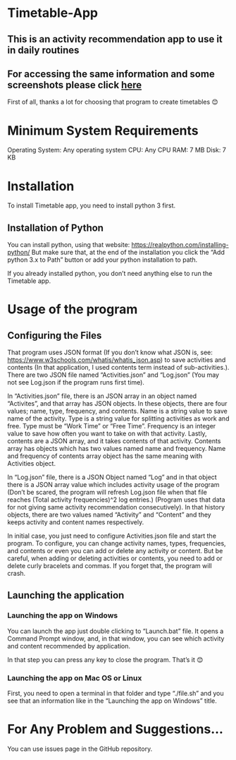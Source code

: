 # Timetable-App

This is an activity recommendation app to use it in daily routines
------------------------------------------------------------------------
For accessing the same information and some screenshots please click [here](https://github.com/batuhankutlu/Timetable-App/files/7138779/How.to.use.pdf)
------------------------------------------------------------------------
First of all, thanks a lot for choosing that program to create timetables 😊

# Minimum System Requirements

Operating System: Any operating system
CPU: Any CPU
RAM: 7 MB
Disk: 7 KB

# Installation
  To install Timetable app, you need to install python 3 first.

## Installation of Python

  You can install python, using that website: https://realpython.com/installing-python/
  But make sure that, at the end of the installation you click the “Add python 3.x to Path” button or add your python installation to path.

  If you already installed python, you don’t need anything else to run the Timetable app.

# Usage of the program

## Configuring the Files
  
  That program uses JSON format (If you don’t know what JSON is, see: https://www.w3schools.com/whatis/whatis_json.asp) to save activities and contents (In that application, I used contents term instead of sub-activities.). There are two JSON file named “Activities.json” and “Log.json” (You may not see Log.json if the program runs first time).
  
  In “Activities.json” file, there is an JSON array in an object named “Activites”, and that array has JSON objects. In these objects, there are four values; name, type, frequency, and contents. Name is a string value to save name of the activity. Type is a string value for splitting activities as work and free. Type must be “Work Time” or “Free Time”. Frequency is an integer value to save how often you want to take on with that activity. Lastly, contents are a JSON array, and it takes contents of that activity. Contents array has objects which has two values named name and frequency. Name and frequency of contents array object has the same meaning with Activities object.
  
  In “Log.json” file, there is a JSON Object named “Log” and in that object there is a JSON array value which includes activity usage of the program (Don’t be scared, the program will refresh Log.json file when that file reaches (Total activity frequencies)^2 log entries.) (Program uses that data for not giving same activity recommendation consecutively). In that history objects, there are two values named “Activity” and “Content” and they keeps activity and content names respectively.
  
  In initial case, you just need to configure Activities.json file and start the program. To configure, you can change activity names, types, frequencies, and contents or even you can add or delete any activity or content. But be careful, when adding or deleting activities or contents, you need to add or delete curly bracelets and commas. If you forget that, the program will crash.
  
## Launching the application

### Launching the app on Windows

  You can launch the app just double clicking to “Launch.bat” file. It opens a Command Prompt window, and, in that window, you can see which activity and content recommended by application.
  
  In that step you can press any key to close the program. That’s it 😊
 
### Launching the app on Mac OS or Linux

  First, you need to open a terminal in that folder and type “./file.sh” and you see that an information like in the “Launching the app on Windows” title.

# For Any Problem and Suggestions…
  You can use issues page in the GitHub repository.

